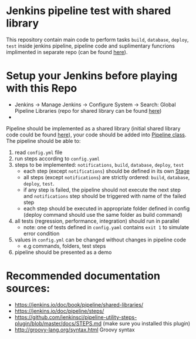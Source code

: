 # Jenkins pipeline test with shared library
This repository contain main code to perform tasks `build`, `database`, `deploy`, `test` inside jenkins pipeline, pipeline code and suplimentary funcrions implimented in separate repo (can be found [here](https://github.com/baurzhansiit/common-lib.git)).

# Setup your Jenkins before playing with this Repo

- Jenkins -> Manage Jenkins -> Configure System -> Search: Global Pipeline Libraries (repo for shared library can be found [here](https://github.com/baurzhansiit/common-lib.git))
- 







Pipeline should be implemented as a shared library (initial shared library code could be found [here](https://github.com/Brialius/test-pipeline-library)), your code should be added into [Pipeline class](https://github.com/Brialius/test-pipeline-library/blob/master/src/com/example/Pipeline.groovy). 
The pipeline should be able to:

1. read `config.yml` file
2. run steps according to `config.yaml`
3. steps to be implemented: `notifications`, `build`, `database`, `deploy`, `test`
    * each step (except `notifications`) should be defined in its own [Stage](https://jenkins.io/doc/pipeline/steps/pipeline-stage-step/)
    * all steps (except `notifications`) are strictly ordered: `build`, `database`, `deploy`, `test`.
    * if any step is failed, the pipeline should not execute the next step and `notifications` step should be triggered with name of the failed step
    * each step should be executed in appropriate folder defined in config (deploy command should use the same folder as build command)
4. all tests (regression, performance, integration) should run in parallel
    * note: one of tests defined in `config.yaml` contains `exit 1` to simulate error condition
5. values in `config.yml` can be changed without changes in pipeline code
    * e.g commands, folders, test steps
6. pipeline should be presented as a demo

# Recommended documentation sources:

* https://jenkins.io/doc/book/pipeline/shared-libraries/
* https://jenkins.io/doc/pipeline/steps/ 
* https://github.com/jenkinsci/pipeline-utility-steps-plugin/blob/master/docs/STEPS.md (make sure you installed this plugin)
* http://groovy-lang.org/syntax.html Groovy syntax
